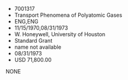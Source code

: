 * 7001317
* Transport Phenomena of Polyatomic Gases
* ENG,ENG
* 11/15/1970,08/31/1973
* W. Honeywell, University of Houston
* Standard Grant
*   name not available
* 08/31/1973
* USD 71,800.00

NONE